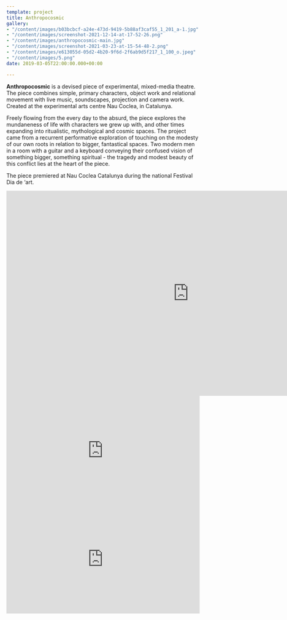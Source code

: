 ```yaml
---
template: project
title: Anthropocosmic
gallery:
- "/content/images/b03bcbcf-a24e-473d-9419-5b88af3caf55_1_201_a-1.jpg"
- "/content/images/screenshot-2021-12-14-at-17-52-26.png"
- "/content/images/anthropocosmic-main.jpg"
- "/content/images/screenshot-2021-03-23-at-15-54-48-2.png"
- "/content/images/e613055d-05d2-4b20-9f6d-2f6ab9d5f217_1_100_o.jpeg"
- "/content/images/5.png"
date: 2019-03-05T22:00:00.000+00:00

---
```

**Anthropocosmic** is a devised piece of experimental, mixed-media theatre. The piece combines simple, primary characters, object work and relational movement with live music, soundscapes, projection and camera work. Created at the experimental arts centre Nau Coclea, in Catalunya.

Freely flowing from the every day to the absurd, the piece explores the mundaneness of life with characters we grew up with, and other times expanding into ritualistic, mythological and cosmic spaces. The project came from a recurrent performative exploration of touching on the modesty of our own roots in relation to bigger, fantastical spaces. Two modern men in a room with a guitar and a keyboard conveying their confused vision of something bigger, something spiritual - the tragedy and modest beauty of this conflict lies at the heart of the piece.

The piece premiered at Nau Coclea Catalunya during the national Festival Dia de ‘art.

<iframe width="950" height="534" src="https://www.youtube.com/embed/dxJ3X2mLpwg" title="YouTube video player" frameborder="0" allow="accelerometer; autoplay; clipboard-write; encrypted-media; gyroscope; picture-in-picture" allowfullscreen></iframe>

<div style="padding:56.25% 0 0 0;position:relative;"><iframe src="https://player.vimeo.com/video/656554770?h=0fcf856306&title=0&byline=0&portrait=0" style="position:absolute;top:0;left:0;width:100%;height:100%;" frameborder="0" allow="autoplay; fullscreen; picture-in-picture" allowfullscreen></iframe></div><script src="https://player.vimeo.com/api/player.js"></script>

<div style="padding:56.25% 0 0 0;position:relative;"><iframe src="https://player.vimeo.com/video/656553650?h=a72d242b76&autoplay=1&title=0&byline=0&portrait=0" style="position:absolute;top:0;left:0;width:100%;height:100%;" frameborder="0" allow="autoplay; fullscreen; picture-in-picture" allowfullscreen></iframe></div><script src="https://player.vimeo.com/api/player.js"></script>